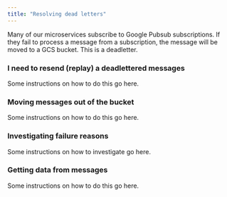 ```yaml
---
title: "Resolving dead letters"
---
```


Many of our microservices subscribe to Google Pubsub subscriptions. If they fail to process a message from a subscription, the message will be moved to a GCS bucket. This is a deadletter.

### I need to resend (replay) a deadlettered messages

Some instructions on how to do this go here.

### Moving messages out of the bucket

Some instructions on how to do this go here.

### Investigating failure reasons

Some instructions on how to investigate go here.

### Getting data from messages

Some instructions on how to do this go here.
